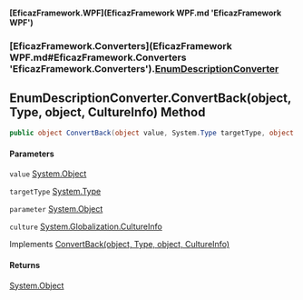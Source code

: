 #### [EficazFramework.WPF](EficazFramework WPF.md 'EficazFramework WPF')
### [EficazFramework.Converters](EficazFramework WPF.md#EficazFramework.Converters 'EficazFramework.Converters').[EnumDescriptionConverter](EficazFramework.Converters/EnumDescriptionConverter.md 'EficazFramework.Converters.EnumDescriptionConverter')

## EnumDescriptionConverter.ConvertBack(object, Type, object, CultureInfo) Method

```csharp
public object ConvertBack(object value, System.Type targetType, object parameter, System.Globalization.CultureInfo culture);
```
#### Parameters

<a name='EficazFramework.Converters.EnumDescriptionConverter.ConvertBack(object,System.Type,object,System.Globalization.CultureInfo).value'></a>

`value` [System.Object](https://docs.microsoft.com/en-us/dotnet/api/System.Object 'System.Object')

<a name='EficazFramework.Converters.EnumDescriptionConverter.ConvertBack(object,System.Type,object,System.Globalization.CultureInfo).targetType'></a>

`targetType` [System.Type](https://docs.microsoft.com/en-us/dotnet/api/System.Type 'System.Type')

<a name='EficazFramework.Converters.EnumDescriptionConverter.ConvertBack(object,System.Type,object,System.Globalization.CultureInfo).parameter'></a>

`parameter` [System.Object](https://docs.microsoft.com/en-us/dotnet/api/System.Object 'System.Object')

<a name='EficazFramework.Converters.EnumDescriptionConverter.ConvertBack(object,System.Type,object,System.Globalization.CultureInfo).culture'></a>

`culture` [System.Globalization.CultureInfo](https://docs.microsoft.com/en-us/dotnet/api/System.Globalization.CultureInfo 'System.Globalization.CultureInfo')

Implements [ConvertBack(object, Type, object, CultureInfo)](https://docs.microsoft.com/en-us/dotnet/api/System.Windows.Data.IValueConverter.ConvertBack#System_Windows_Data_IValueConverter_ConvertBack_System_Object,System_Type,System_Object,System_Globalization_CultureInfo_ 'System.Windows.Data.IValueConverter.ConvertBack(System.Object,System.Type,System.Object,System.Globalization.CultureInfo)')

#### Returns
[System.Object](https://docs.microsoft.com/en-us/dotnet/api/System.Object 'System.Object')